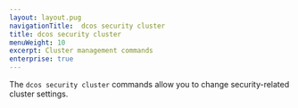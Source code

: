 ```yaml
---
layout: layout.pug
navigationTitle:  dcos security cluster
title: dcos security cluster
menuWeight: 10
excerpt: Cluster management commands
enterprise: true
---
```

The `dcos security cluster` commands allow you to change security-related cluster settings.


